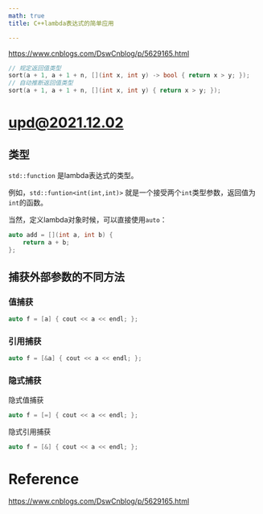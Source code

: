 ```yaml
---
math: true
title: C++lambda表达式的简单应用

---
```


<https://www.cnblogs.com/DswCnblog/p/5629165.html>

```cpp
// 规定返回值类型
sort(a + 1, a + 1 + n, [](int x, int y) -> bool { return x > y; });
// 自动推断返回值类型
sort(a + 1, a + 1 + n, [](int x, int y) { return x > y; });
```

# upd@2021.12.02

## 类型

`std::function` 是lambda表达式的类型。

例如，`std::funtion<int(int,int)>` 就是一个接受两个`int`类型参数，返回值为`int`的函数。

当然，定义lambda对象时候，可以直接使用`auto`：
```cpp
auto add = [](int a, int b) {
    return a + b;
};
```

## 捕获外部参数的不同方法

### 值捕获
```cpp
auto f = [a] { cout << a << endl; }; 
```
### 引用捕获
```cpp
auto f = [&a] { cout << a << endl; }; 
```
### 隐式捕获
隐式值捕获
```cpp
auto f = [=] { cout << a << endl; }; 
```
隐式引用捕获
```cpp
auto f = [&] { cout << a << endl; }; 
```

# Reference
https://www.cnblogs.com/DswCnblog/p/5629165.html
